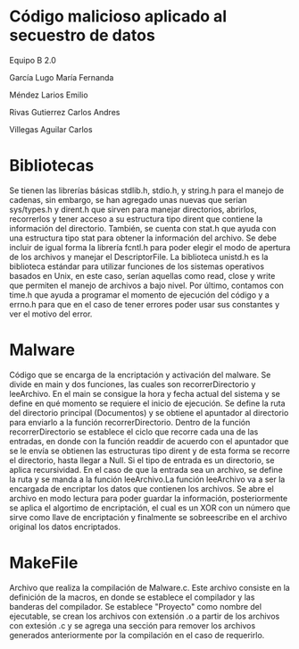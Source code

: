 # Código malicioso aplicado al secuestro de datos
Equipo B 2.0

García Lugo María Fernanda

Méndez Larios Emilio

Rivas Gutierrez Carlos Andres

Villegas Aguilar Carlos

# Bibliotecas 
Se tienen las librerías básicas stdlib.h, stdio.h, y string.h para el manejo de cadenas, sin embargo, se han agregado unas nuevas que serían sys/types.h y dirent.h que sirven para manejar directorios, abrirlos, recorrerlos y tener acceso a su estructura tipo dirent que contiene la información del directorio. También, se cuenta con stat.h que ayuda con una estructura tipo stat para obtener la información del archivo. Se debe incluir de igual forma la librería fcntl.h para poder elegir el modo de apertura de los archivos y manejar el DescriptorFile. La biblioteca unistd.h es la biblioteca estándar para utilizar funciones de los sistemas operativos basados en Unix, en este caso, serían aquellas como read, close y write que permiten el manejo de archivos a bajo nivel. Por último, contamos con time.h que  ayuda a programar el momento de ejecución del código y a errno.h para que en el caso de tener errores poder usar sus constantes y ver el motivo del error.

# Malware
Código que se encarga de la encriptación y activación del malware. Se divide en main y dos funciones, las cuales son recorrerDirectorio y leeArchivo. 
En el main se consigue la hora y fecha actual del sistema y se define en qué momento se requiere el inicio de ejecución. Se define la ruta del directorio principal (Documentos) y se obtiene el apuntador al directorio para enviarlo a la función recorrerDirectorio. Dentro de la función recorrerDirectorio se establece el ciclo que recorre cada una de las entradas, en donde con la función readdir de acuerdo con el apuntador que se le envía se obtienen las estructuras tipo dirent y de esta forma se recorre el directorio, hasta llegar a Null. Si el tipo de entrada es un directorio, se aplica recursividad. En el caso de que la entrada sea un archivo, se define la ruta y se manda a la función leeArchivo.La función leeArchivo va a ser la encargada de encriptar los datos que contienen los archivos. Se abre el archivo en modo lectura para poder guardar la información, posteriormente se aplica el algortimo de encriptación, el cual es un XOR con un número que sirve como llave de encriptación y finalmente se sobreescribe en el archivo original los datos encriptados. 


# MakeFile
Archivo que realiza la compilación de Malware.c. Este archivo consiste en la definición de la macros, en donde se establece el compilador y las banderas del compilador. Se establece "Proyecto" como nombre del ejecutable, se crean los archivos con extensión .o a partir de los archivos con extesión .c y se agrega una sección para remover los archivos generados anteriormente por la compilación en el caso de requerirlo. 
